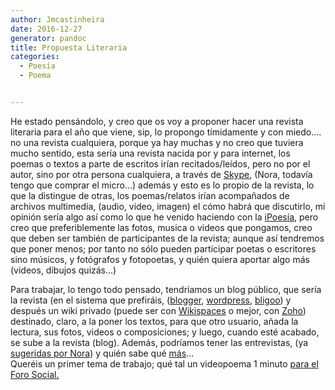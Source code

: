 ```yaml
---
author: Jmcastinheira
date: 2016-12-27
generator: pandoc
title: Propuesta Literaria
categories:
  - Poesía
  - Poema


---
```




<div>

He estado pensándolo, y creo que os voy a proponer hacer una revista
literaria para el año que viene, sip, lo propongo tímidamente y con
miedo.... no una revista cualquiera, porque ya hay muchas y no creo que
tuviera mucho sentido, esta sería una revista nacida por y para
internet, los poemas o textos a parte de escritos irían
recitados/leídos, pero no por el autor, sino por otra persona
cualquiera, a través de [Skype](http://www.skype.com/intl/es/), (Nora,
todavía tengo que comprar el micro...) además y esto es lo propio de la
revista, lo que la distingue de otras, los poemas/relatos irían
acompañados de archivos multimedia, (audio, video, imagen) el cómo habrá
que discutirlo, mi opinión sería algo así como lo que he venido haciendo
con la
[iPoesía](http://lorealenelespejo.blogspot.com/search/label/iPoes%C3%ADa),
pero creo que preferiblemente las fotos, musica o videos que pongamos,
creo que deben ser también de participantes de la revista; aunque así
tendremos que poner menos; por tanto no sólo pueden participar poetas o
escritores sino músicos, y fotógrafos y fotopoetas, y quién quiera
aportar algo más (videos, dibujos quizás...)



<div>

Para trabajar, lo tengo todo pensado, tendríamos un blog público, que
sería la revista (en el sistema que prefiráis,
([blogger](http://www.blogger.com/home),
[wordpress](http://es.wordpress.com/), [bligoo](http://www.bligoo.com/))
y después un wiki privado (puede ser con
[Wikispaces](http://www.wikispaces.com/) o mejor, con
[Zoho](http://es.wikipedia.org/wiki/Zoho)) destinado, claro, a la poner
los textos, para que otro usuario, añada la lectura, sus fotos, videos o
composiciones; y luego, cuando esté acabado, se sube a la revista
(blog). Además, podríamos tener las entrevistas, (ya [sugeridas por
Nora](http://puertadenora.blogspot.com/2007/12/musica-y-poesia-una-vieja-amistad.html))
y quién sabe qué [más](http://www.mogulus.com/)...\
Queréis un primer tema de trabajo; qué tal un videopoema 1 minuto [para
el Foro
Social.](http://lorealenelespejo.blogspot.com/2007/12/foro-social-mundial.html)


